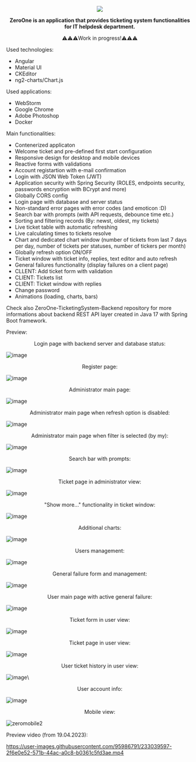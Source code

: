 
<p align="center">
<img src="https://user-images.githubusercontent.com/95986791/225428948-b1a70c5b-f605-4b89-af0c-247d206ff284.png">
</p>

<p align="center"><b>ZeroOne is an application that provides ticketing system functionalities for IT helpdesk department.</b></p>
<p align="center">⚠️⚠️⚠️Work in progress!⚠️⚠️⚠️</b></p>


Used technologies:

  - Angular
  - Material UI
  - CKEditor
  - ng2-charts/Chart.js

Used applications:

  - WebStorm
  - Google Chrome
  - Adobe Photoshop
  - Docker

Main functionalities:

  - Contenerized applicaton
  - Welcome ticket and pre-defined first start configuration
  - Responsive design for desktop and mobile devices
  - Reactive forms with validations 
  - Account registartion with e-mail confirmation
  - Login with JSON Web Token (JWT)
  - Application security with Spring Security (ROLES, endpoints security, passwords encryption with BCrypt and more)
  - Globally CORS config
  - Login page with database and server status
  - Non-standard error pages with error codes (and emoticon :D)
  - Search bar with prompts (with API requests, debounce time etc.)
  - Sorting and filtering records (By: newst, oldest, my tickets)
  - Live ticket table with automatic refreshing
  - Live calculating times to tickets resolve
  - Chart and dedicated chart window (number of tickets from last 7 days per day, number of tickets per statuses, number of tickers per month)
  - Globally refresh option ON/OFF
  - Ticket window with ticket info, replies, text editor and auto refresh
  - General failures functionality (display failures on a client page)
  - CLLENT: Add ticket form with validation
  - CLIENT: Tickets list
  - CLIENT: Ticket window with replies
  - Change password
  - Animations (loading, charts, bars)

Check also ZeroOne-TicketingSystem-Backend repository for more informations about backend REST API layer created in Java 17 with Spring Boot framework.

Preview:

<p align="center">Login page with backend server and database status:</b></p>

![image](https://github.com/Azure7896/ZeroOne-TicketingSystem-Frontend/assets/95986791/34c6a431-5844-4d0e-bb54-f7cff4ea2150)

<p align="center">Register page:</b></p>

![image](https://github.com/Azure7896/ZeroOne-TicketingSystem-Frontend/assets/95986791/9b4d2be1-6640-4d03-8212-08843db02ca1)
 
<p align="center">Administrator main page:</b></p>

![image](https://github.com/Azure7896/ZeroOne-TicketingSystem-Frontend/assets/95986791/89b3b8af-7353-478b-a84b-1c123434128f)

<p align="center">Administrator main page when refresh option is disabled:</b></p>

![image](https://github.com/Azure7896/ZeroOne-TicketingSystem-Frontend/assets/95986791/4e7a7bec-3fe4-455b-af6a-948abd2d1b4c)

<p align="center">Administrator main page when filter is selected (by my):</b></p>

![image](https://github.com/Azure7896/ZeroOne-TicketingSystem-Frontend/assets/95986791/ebc886ab-1b56-4f50-919b-f7d28b88ea05)

<p align="center">Search bar with prompts:</b></p>

![image](https://github.com/Azure7896/ZeroOne-TicketingSystem-Frontend/assets/95986791/cbc13a7b-5cad-4210-8cf3-2be7f8183ea0)

<p align="center">Ticket page in administrator view:</b></p>

![image](https://github.com/Azure7896/ZeroOne-TicketingSystem-Frontend/assets/95986791/ae279504-e05c-4547-9bbd-1a72c8c20cd6)

<p align="center">"Show more..." functionality in ticket window:</b></p>

![image](https://github.com/Azure7896/ZeroOne-TicketingSystem-Frontend/assets/95986791/c42e8093-3fa7-4cb7-b3f1-e85186526a58)

<p align="center">Additional charts:</b></p>

![image](https://github.com/Azure7896/ZeroOne-TicketingSystem-Frontend/assets/95986791/0ed9ac06-eb0c-44d3-9f3b-abc3eaf94a31)

<p align="center">Users management:</b></p>

![image](https://github.com/Azure7896/ZeroOne-TicketingSystem-Frontend/assets/95986791/ea797626-1cfa-49fe-be2a-b0bb820dff83)

<p align="center">General failure form and management:</b></p>

![image](https://github.com/Azure7896/ZeroOne-TicketingSystem-Frontend/assets/95986791/ad92e541-5eae-44bb-8b3e-a7485836ff03)

<p align="center">User main page with active general failure:</b></p>

![image](https://github.com/Azure7896/ZeroOne-TicketingSystem-Frontend/assets/95986791/36ecfea5-76d5-4bbc-bb93-4a9484d9396d)

<p align="center">Ticket form in user view:</b></p>

![image](https://github.com/Azure7896/ZeroOne-TicketingSystem-Frontend/assets/95986791/5056c3fc-6297-4b9c-b17a-940e995fd926)

<p align="center">Ticket page in user view:</b></p>

![image](https://github.com/Azure7896/ZeroOne-TicketingSystem-Frontend/assets/95986791/de3656d7-707a-4d88-b40d-dec5de34f6a6)

<p align="center">User ticket history in user view:</b></p>

![image](https://github.com/Azure7896/ZeroOne-TicketingSystem-Frontend/assets/95986791/07841676-c767-4eb0-bd4c-22dcefb6a981)\

<p align="center">User account info:</b></p>

![image](https://github.com/Azure7896/ZeroOne-TicketingSystem-Frontend/assets/95986791/b3908cb3-19dd-497a-9007-3b8e18e4c634)

<p align="center">Mobile view:</b></p>

![zeromobile2](https://github.com/Azure7896/ZeroOne-TicketingSystem-Frontend/assets/95986791/31867934-18e6-4471-9d30-d0e400dc868f)

Preview video (from 19.04.2023): 

https://user-images.githubusercontent.com/95986791/233039597-2f6e0e52-571b-44ac-a0c8-b0361c5fd3ae.mp4

